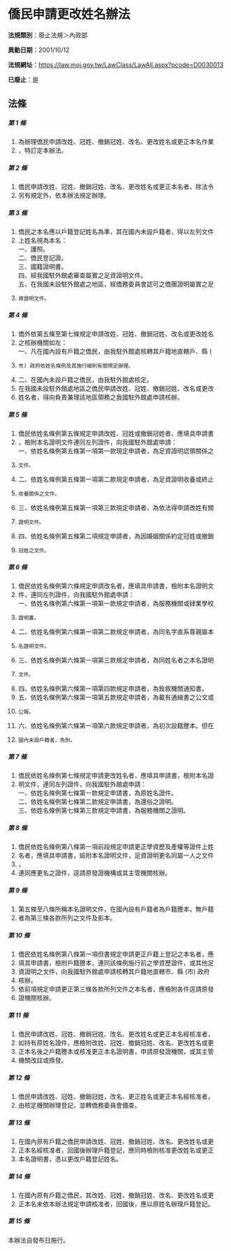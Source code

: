 # 僑民申請更改姓名辦法

**法規類別**：廢止法規＞內政部

**異動日期**：2001/10/12  

**法規網址**：https://law.moj.gov.tw/LawClass/LawAll.aspx?pcode=D0030013

**已廢止**：是



## 法條
##### 第 1 條
1. 為辦理僑民申請改姓、冠姓、撤銷冠姓、改名、更改姓名或更正本名作業
1. ，特訂定本辦法。

##### 第 2 條
1. 僑民申請改姓、冠姓、撤銷冠姓、改名、更改姓名或更正本名者，除法令
1. 另有規定外，依本辦法規定辦理。

##### 第 3 條
1. 僑民之本名應以戶籍登記姓名為準，其在國內未設戶籍者，得以左列文件
1. 上姓名視為本名：  
一、護照。  
二、僑民登記證。  
三、國籍證明書。  
四、經我國駐外館處審查屬實之足資證明文件。  
五、在我國未設駐外館處之地區，經僑務委員會認可之僑團證明屬實之足
1.     資證明文件。

##### 第 4 條
1. 僑外依第五條至第七條規定申請改姓、冠姓、撤銷冠姓、改名或更改姓名
1. 之核辦機關如左：  
一、凡在國內設有戶籍之僑民，由我駐外館處核轉其戶籍地直轄戶、縣 (
1.     市) 政府依姓名條例及其施行細則有關規定辦理。
1. 二、在國內未設戶籍之僑民，由我駐外館處核定。
1. 在我國未設駐外館處地區之僑民申請改姓、冠姓、撤銷冠姓、改名或更改
1. 姓名者，得向負責兼理該地區領務之我國駐外館處申請核辦。

##### 第 5 條
1. 僑民依姓名條例第五條規定申請改姓、冠姓或撤銷冠姓者，應填具申請書
1. ，檢附本名證明文件連同左列證件，向我國駐外館處申請：  
一、依姓名條例第五條第一項第一款現定申請者，為足資證明認領關係之
1.     文件。
1. 二、依姓名條例第五條第一項第二款現定申請者，為足資證明收養或終止
1.     收養關係之文件。
1. 三、依姓名條例第五條第一項第三款現定申請者，為依法得申請改姓有關
1.     證明文件。
1. 四、依姓名條例第五條第二項規定申請者，為因婚姻關係約定冠姓或撤銷
1.     冠姓之文件。

##### 第 6 條
1. 僑民依姓名條例第六條規定申請改名者，應填具申請書，檢附本名證明文
1. 件，連同左列證件，向我國駐外館處申請：  
一、依姓名條例第六條第一項第一款規定申請者，為服務機關或肄業學校
1.     證明書。
1. 二、依姓名條例第六條第一項第二款規定申請者，為同名字直系尊親屬本
1.     名證明文件。
1. 三、依姓名條例第六條第一項第三款規定申請者，為同姓名者之本名證明
1.     文件。
1. 四、依姓名條例第六條第一項第四款規定申請者，為銓敘機關通知書。
1. 五、依姓名條例第六條第一項第五款規定申請者，為載有通緝書之公文或
1.     公報。
1. 六、依姓名條例第六條第一項第六款規定申請者，為初次設籍謄本。但在
1.     國內未設戶籍者，免附。

##### 第 7 條
1. 僑民依姓名條例第七條規定申請更改姓名者，應填具申請書，檢附本名證
1. 明文件，連同左列證件，向我國駐外館處申請：  
一、依姓名條例第七條第一款規定申請書，為原姓名證件。  
二、依姓名條例第七條第二款規定申請書，為還俗之證明。  
三、依姓名條例第七條第三款規定申請書，為服務機關之證明。

##### 第 8 條
1. 僑民依姓名條例第八條第一項前段規定申請更正學資歷及產權等證件上姓
1. 名者，應填具申請書，嬐附本名證明文件，足資證明更名同屬一人之文件
1. ，
1. 連同應更名之證件，逕請原發證機構或其主管機關核辦。

##### 第 9 條
1. 第五條至八條所稱本名證明文件，在國內設有戶籍者為戶籍謄本，無戶籍
1. 者為第三條各款所列之文件及影本。

##### 第 10 條
1. 僑民依姓名條例第八條第一項但書規定申請更正戶籍上登記之本名者，應
1. 填具申請書，檢附戶籍謄本，連同該條例施行前之學資歷證件，或其他足
1. 資證明之文件，向我國駐外館處申請核轉其戶籍地直轄市、縣 (市) 政府
1. 核辦。
1. 依前項規定申請更正第三條各款所列文件之本名者，應檢附各件逕請原發
1. 證機關核辦。

##### 第 11 條
1. 僑民申請改姓、冠姓、撤銷冠姓、改名、更改姓名或更正本名經核准者，
1. 如持有原姓名證件，應檢附改姓、冠姓、撤銷冠姓、改名、更改姓名或更
1. 正本名後之戶籍謄本或核准更正本名證明書，申請原發證機關，或其主管
1. 機關改註或換發。

##### 第 12 條
1. 僑民申請改姓、冠姓、撤銷冠姓，改名、更正姓名或更正本名經核准者，
1. 由核定機關辦理登記，並轉僑務委員會備查。

##### 第 13 條
1. 在國內原有戶籍之僑民申請改姓、冠姓、撤銷冠姓、改名、更改姓名或更
1. 正本名經核准者，回國後辦理戶籍登記，應同時檢附核准更改姓名或更正
1. 本名證明書，憑以更改戶籍登記姓名。

##### 第 14 條
1. 在國內原有戶籍之僑民，其改姓、冠姓、撤銷冠姓、改名、更改姓名或更
1. 正本名未依本辦法規定申請核准者，回國後，應以原姓名辦理戶籍登記。

##### 第 15 條
本辦法自發布日施行。


